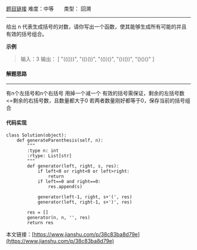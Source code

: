  [题目链接](https://leetcode-cn.com/problems/generate-parentheses/)
难度：中等         &nbsp;&nbsp;&nbsp;&nbsp;&nbsp;&nbsp;类型：  回溯
***
 给出 n 代表生成括号的对数，请你写出一个函数，使其能够生成所有可能的并且有效的括号组合。

 
**示例**
> 输入：3
输出：
[
  "((()))",
  "(()())",
  "(())()",
  "()(())",
  "()()()"
]

#### 解题思路
***
有n个左括号和n个右括号
用掉一个减一个
有效的括号需保证，剩余的左括号数<=剩余的右括号数，且数量都大于0 
若两者数量刚好都等于0，保存当前的括号组合


#### 代码实现
```
class Solution(object):
    def generateParenthesis(self, n):
        """
        :type n: int
        :rtype: List[str]
        """
        def generator(left, right, s, res):
            if left<0 or right<0 or left>right:
                return
            if left==0 and right==0:
                res.append(s)
                
            generator(left-1, right, s+'(', res)
            generator(left, right-1, s+')', res)
            
        res = []
        generator(n, n, '', res)
        return res
```

本文链接：[https://www.jianshu.com/p/38c83ba8d79e](https://www.jianshu.com/p/38c83ba8d79e)
